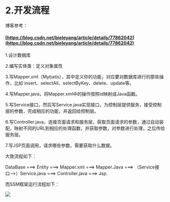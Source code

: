 # 2.开发流程

博客参考：

#### [https://blog.csdn.net/bieleyang/article/details/77862042](https://blog.csdn.net/bieleyang/article/details/77862042)

#### 

1.设计数据库

2.编写实体类：定义对象属性

3.写Mapper.xml（Mybatis），其中定义你的功能，对应要对数据库进行的那些操作，比如 insert、selectAll、selectByKey、delete、update等。

4.写Mapper.java，将Mapper.xml中的操作按照id映射成Java函数。

5.写Service接口，然后写Service.java实现接口，为控制层提供服务，接受控制层的参数，完成相应的功能，并返回给控制层。

6.写Controller.java，连接页面请求和服务层，获取页面请求的参数，通过自动装配，映射不同的URL到相应的处理函数，并获取参数，对参数进行处理，之后传给服务层。

7.写JSP页面调用，请求哪些参数，需要获取什么数据。

大致流程如下：

DataBase ===&gt; Entity ===&gt; Mapper.xml ===&gt; Mapper.Java ===&gt; （Service接口--&gt;）Service.java ===&gt; Controller.java ===&gt; Jsp.

而SSM框架运行流程如下：

![](http://img.blog.csdn.net/20151118190949363?watermark/2/text/aHR0cDovL2Jsb2cuY3Nkbi5uZXQv/font/5a6L5L2T/fontsize/400/fill/I0JBQkFCMA==/dissolve/70/gravity/Center)

